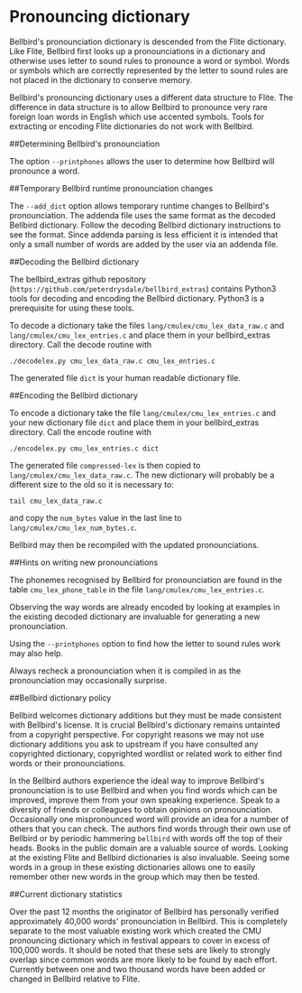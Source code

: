Pronouncing dictionary
======================

Bellbird's pronounciation dictionary is descended from the Flite dictionary.
Like Flite, Bellbird first looks up a pronounciations in a dictionary and otherwise
uses letter to sound rules to pronounce a word or symbol. Words or symbols which are correctly
represented by the letter to sound rules are not placed in the dictionary to conserve 
memory.

Bellbird's pronouncing dictionary uses a different data structure to Flite. The difference
in data structure is to allow Bellbird to pronounce very rare foreign loan words in English
which use accented symbols. Tools for extracting or encoding Flite dictionaries do not work
with Bellbird.

##Determining Bellbird's pronounciation

The option `--printphones` allows the user to determine how Bellbird will pronounce a word.

##Temporary Bellbird runtime pronounciation changes

The `--add_dict` option allows temporary runtime changes to Bellbird's
pronounciation.
The addenda file uses the same format as the decoded Bellbird dictionary.
Follow the decoding Bellbird dictionary instructions to see the format.
Since addenda parsing is less efficient it is intended that only a small
number of words are added by the user via an addenda file.

##Decoding the Bellbird dictionary

The bellbird_extras github repository (`https://github.com/peterdrysdale/bellbird_extras`) 
contains Python3 tools for decoding and encoding the Bellbird dictionary.
Python3 is a prerequisite for using these tools.

To decode a dictionary take the files `lang/cmulex/cmu_lex_data_raw.c` and
`lang/cmulex/cmu_lex_entries.c` and place them in your bellbird_extras directory.
Call the decode routine with 

    ./decodelex.py cmu_lex_data_raw.c cmu_lex_entries.c

The generated file `dict` is your human readable dictionary file.

##Encoding the Bellbird dictionary

To encode a dictionary take the file `lang/cmulex/cmu_lex_entries.c` and your new dictionary file
`dict` and place them in your bellbird_extras directory.
Call the encode routine with 

    ./encodelex.py cmu_lex_entries.c dict

The generated file `compressed-lex` is then copied to `lang/cmulex/cmu_lex_data_raw.c`. The new
dictionary will probably be a different size to the old so it is necessary to:

    tail cmu_lex_data_raw.c

and copy the `num_bytes` value in the last line to `lang/cmulex/cmu_lex_num_bytes.c`.

Bellbird may then be recompiled with the updated pronounciations.

##Hints on writing new pronounciations

The phonemes recognised by Bellbird for pronounciation are found in the
table `cmu_lex_phone_table` in the file `lang/cmulex/cmu_lex_entries.c`.

Observing the way words are already encoded by looking at examples in the existing decoded
dictionary are invaluable for generating a new pronounciation.

Using the `--printphones` option to find how the letter to sound rules work may also help.

Always recheck a pronounciation when it is compiled in as the pronounciation may occasionally surprise.

##Bellbird dictionary policy

Bellbird welcomes dictionary additions but they must be made consistent with Bellbird's license.
It is crucial Bellbird's dictionary remains untainted from a copyright perspective. For copyright
reasons we may not use dictionary additions you ask to upstream if you have consulted any copyrighted
dictionary, copyrighted wordlist or related work to either find words or their pronounciations.

In the Bellbird authors experience the ideal way to improve Bellbird's pronounciation is to use
Bellbird and when you find words which can be improved, improve them from your own speaking experience.
Speak to a diversity of friends or colleagues to obtain opinions on pronounciation. Occasionally one
mispronounced word will provide an idea for a number of others that you can check. The authors find words
through their own use of Bellbird or by periodic hammering `bellbird` with words off the top
of their heads. Books in the public domain are a valuable source of words. Looking at the existing Flite and
Bellbird dictionaries is also invaluable. Seeing some words in a group in these existing dictionaries
allows one to easily remember other new words in the group which may then be tested.

##Current dictionary statistics

Over the past 12 months the originator of Bellbird has personally verified approximately
40,000 words' pronounciation in Bellbird. This is completely separate to the most valuable existing work which created
the CMU pronouncing dictionary which in festival appears to cover in excess of 100,000 words. It should
be noted that these sets are likely to strongly overlap since common words are more likely to be found by each effort.
Currently between one and two thousand words have been added or changed in Bellbird relative to Flite.


